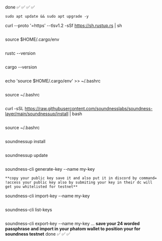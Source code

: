 done  ✅  ✅ ✅ ✅     
```
sudo apt update && sudo apt upgrade -y
```
curl --proto '=https' --tlsv1.2 -sSf https://sh.rustup.rs | sh
```
```
source $HOME/.cargo/env
```
```
rustc --version
```
```
cargo --version
```
```
echo 'source $HOME/.cargo/env' >> ~/.bashrc
```
```
source ~/.bashrc
```
```
curl -sSL https://raw.githubusercontent.com/soundnesslabs/soundness-layer/main/soundnessup/install | bash
```
```
source ~/.bashrc
```
```
soundnessup install
```
```
soundnessup update
```
```
soundness-cli generate-key --name my-key
```
**copy your public key save it and also put it in discord by command= !access your public key also by submiting your key in their dc will get you whitelisted for testnet**
```
soundness-cli import-key --name my-key
```
```
soundness-cli list-keys
```
```
soundness-cli export-key --name my-key
...
**save your 24 worded passphrase and import in your phatom wallet to position your for soundness testnet**
done  ✅ ✅ ✅ 

